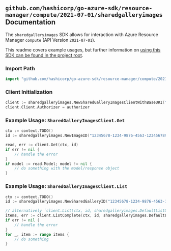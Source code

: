 
## `github.com/hashicorp/go-azure-sdk/resource-manager/compute/2021-07-01/sharedgalleryimages` Documentation

The `sharedgalleryimages` SDK allows for interaction with Azure Resource Manager `compute` (API Version `2021-07-01`).

This readme covers example usages, but further information on [using this SDK can be found in the project root](https://github.com/hashicorp/go-azure-sdk/tree/main/docs).

### Import Path

```go
import "github.com/hashicorp/go-azure-sdk/resource-manager/compute/2021-07-01/sharedgalleryimages"
```


### Client Initialization

```go
client := sharedgalleryimages.NewSharedGalleryImagesClientWithBaseURI("https://management.azure.com")
client.Client.Authorizer = authorizer
```


### Example Usage: `SharedGalleryImagesClient.Get`

```go
ctx := context.TODO()
id := sharedgalleryimages.NewImageID("12345678-1234-9876-4563-123456789012", "location", "galleryUniqueName", "galleryImageName")

read, err := client.Get(ctx, id)
if err != nil {
	// handle the error
}
if model := read.Model; model != nil {
	// do something with the model/response object
}
```


### Example Usage: `SharedGalleryImagesClient.List`

```go
ctx := context.TODO()
id := sharedgalleryimages.NewSharedGalleryID("12345678-1234-9876-4563-123456789012", "location", "galleryUniqueName")

// alternatively `client.List(ctx, id, sharedgalleryimages.DefaultListOperationOptions())` can be used to do batched pagination
items, err := client.ListComplete(ctx, id, sharedgalleryimages.DefaultListOperationOptions())
if err != nil {
	// handle the error
}
for _, item := range items {
	// do something
}
```

